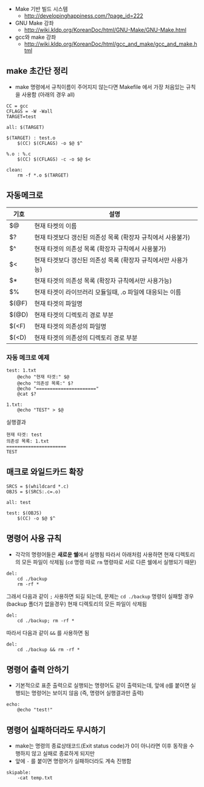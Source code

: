 * Make 기반 빌드 시스템
  * http://developinghappiness.com/?page_id=222
* GNU Make 강좌
  * http://wiki.kldp.org/KoreanDoc/html/GNU-Make/GNU-Make.html
* gcc와 make 강좌
  * http://wiki.kldp.org/KoreanDoc/html/gcc_and_make/gcc_and_make.html

## make 초간단 정리
* make 명령에서 규칙이름이 주어지지 않는다면 Makefile 에서 가장 처음있는 규칙을 사용함 (아래의 경우 all)
```make
CC = gcc
CFLAGS = -W -Wall
TARGET=test

all: $(TARGET)

$(TARGET) : test.o
	$(CC) $(CFLAGS) -o $@ $^

%.o : %.c
	$(CC) $(CFLAGS) -c -o $@ $<

clean:
	rm -f *.o $(TARGET)
```

## 자동메크로
| 기호 | 설명 |
| --- | --- |
| $@  | 현재 타켓의 이름 |
| $?  | 현재 타겟보다 갱신된 의존성 목록 (확장자 규칙에서 사용불가) |
| $^  | 현재 타겟의 의존성 목록 (확장자 규칙에서 사용불가) |
| $<  | 현재 타겟보다 갱신된 의존성 목록 (확장자 규칙에서만 사용가능) |
| $*  | 현재 타겟의 의존성 목록 (확장자 규칙에서만 사용가능) |
| $%  | 현재 타겟이 라이브러리 모듈일때, .o 파일에 대응되는 이름 |
| $(@F) | 현재 타겟의 파일명 |
| $(@D) | 현재 타겟의 디렉토리 경로 부분 |
| $(<F) | 현재 타겟의 의존성의 파일명 |
| $(<D) | 현재 타겟의 의존성의 디렉토리 경로 부분 |

### 자동 메크로 예제
```make
test: 1.txt
	@echo "현재 타겟:" $@
	@echo "의존성 목록:" $?
	@echo "======================"
	@cat $?
 
1.txt:
	@echo "TEST" > $@
```
실행결과
```
현재 타겟: test
의존성 목록: 1.txt
======================
TEST
```

## 매크로 와일드카드 확장
```make
SRCS = $(whildcard *.c)
OBJS = $(SRCS:.c=.o)

all: test

test: $(OBJS)
	$(CC) -o $@ $^
```

## 명령어 사용 규칙
* 각각의 명령어들은 **새로운 쉘**에서 실행됨
따라서 아래처럼 사용하면 현재 디렉토리의 모든 파일이 삭제됨 (`cd` 명령 따로 `rm` 명령따로 서로 다른 쉘에서 실행되기 때문)
```make
del:
	cd ./backup
	rm -rf *
```
그래서 다음과 같이 `;` 사용하면 되길 되는데, 문제는 `cd ./backup` 명령이 실패할 경우(backup 폴더가 없을경우) 현재 디렉토리의 모든 파일이 삭제됨
```make
del:
	cd ./backup; rm -rf *
```
따라서 다음과 같이 `&&` 를 사용하면 됨
```make
del:
	cd ./backup && rm -rf *
```

## 명령어 출력 안하기
* 기본적으로 표준 출력으로 실행되는 명령어도 같이 출력되는데, 앞에 `@`를 붙이면 실행되는 명령어는 보이지 않음 (즉, 명령어 실행결과만 출력)
```make
echo:
	@echo "test!"
```

## 명령어 실패하더라도 무시하기
* make는 명령의 종료상태코드(Exit status code)가 0이 아니라면 이후 동작을 수행하지 않고 실패로 종료하게 되지만
* 앞에 `-` 를 붙이면 명령어가 실패하더라도 계속 진행함
```make
skipable:
	-cat temp.txt
```
